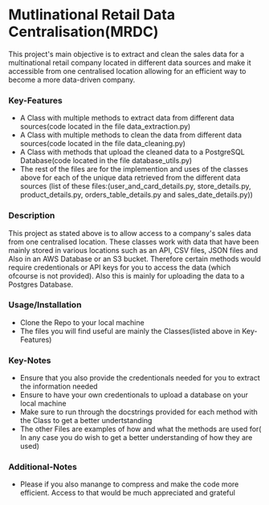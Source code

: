# Mutlinational Retail Data Centralisation(MRDC)
This project's main objective is to extract and clean the sales data for a multinational retail company located in different data sources
and make it accessible from one centralised location allowing for an efficient way to become a more data-driven company.

### Key-Features
- A Class with multiple methods to extract data from different data sources(code located in the file data_extraction.py)
- A Class with multiple methods to clean the data from different data sources(code located in the file data_cleaning.py)
- A Class with methods that upload the cleaned data to a PostgreSQL Database(code located in the file database_utils.py)
- The rest of the files are for the implemention and uses of the classes above for each of the unique data retrieved from the different data sources
  (list of these files:(user_and_card_details.py, store_details.py, product_details.py, orders_table_details.py and sales_date_details.py))

### Description
This project as stated above is to allow access to a company's sales data from one centralised location. These classes work with data that have been mainly
stored in various locations such as an API, CSV files, JSON files and Also in an AWS Database or an S3 bucket. Therefore certain methods would require credentionals or API
keys for you to access the data (which ofcourse is not provided). Also this is mainly for uploading the data to a Postgres Database.


### Usage/Installation
- Clone the Repo to your local machine
- The files you will find useful are mainly the Classes(listed above in Key-Features)


### Key-Notes
 - Ensure that you also provide the credentionals needed for you to extract the information needed
 - Ensure to have your own credentionals to upload a database on your local machine 
 - Make sure to run through the docstrings provided for each method with the Class to get a better undertstanding
 - The other Files are examples of how and what the methods are used for( In any case you do wish to get a better understanding of how they are used)


### Additional-Notes
 - Please if you also manange to compress and make the code more efficient. Access to that would be much appreciated and grateful
